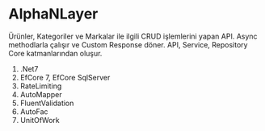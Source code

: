 # AlphaNLayer

Ürünler, Kategoriler ve Markalar ile ilgili CRUD işlemlerini yapan API. Async methodlarla çalışır ve Custom Response döner. API, Service, Repository Core katmanlarından oluşur.


1. .Net7
2. EfCore 7, EfCore SqlServer
3. RateLimiting
4. AutoMapper
5. FluentValidation
6. AutoFac
7. UnitOfWork
